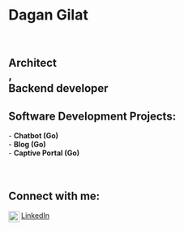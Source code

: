 <h1>Dagan Gilat</h1><br/>
<h2>
Architect<br/>, <br/> 
Backend developer<br/>
</h2>
<h2>Software Development Projects:</h2>
- <b>Chatbot (Go)</b><br/>
- <b>Blog (Go)</b><br/>
- <b>Captive Portal (Go)</b><br/>
<br/>
<br/>
  
<h2>Connect with me:</h2>
<img align="left" alt="Dagan Gilat | LinkedIn" width="22px" 
src="https://cdn.jsdelivr.net/npm/simple-icons@v3/icons/linkedin.svg"/></img>
<a href="https://www.linkedin.com/in/dagangilat/">LinkedIn</a>

<!--
**dagangilat/dagangilat** is a ✨ _special_ ✨ repository because its `README.md` (this file) appears on your GitHub profile.

Here are some ideas to get you started:

- 🔭 I’m currently working on ...
- 🌱 I’m currently learning ...
- 👯 I’m looking to collaborate on ...
- 🤔 I’m looking for help with ...
- 💬 Ask me about ...
- 📫 How to reach me: ...
- 😄 Pronouns: ...
- ⚡ Fun fact: ...
-->
